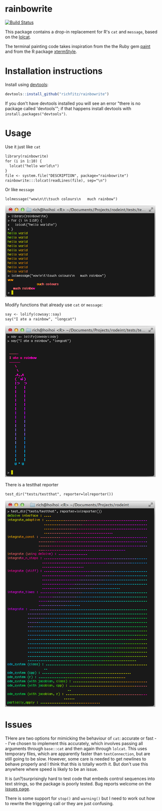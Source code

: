 # rainbowrite

[![Build Status](https://travis-ci.org/richfitz/rainbowrite.png?branch=master)](https://travis-ci.org/richfitz/rainbowrite)

This package contains a drop-in replacement for R's `cat` and `message`, based on the [lolcat](https://github/busyloop/lolcat).

The terminal painting code takes inspiration from the the Ruby gem [paint](https://github.com/janlelis/paint) and from the R package [xtermStyle](http://cran.r-project.org/web/packages/xtermStyle).

# Installation instructions

Install using [devtools](https://github.com/hadley/devtools):

```r
devtools::install_github("richfitz/rainbowrite")
```

If you don't have devtools installed you will see an error "there is no package called 'devtools'"; if that happens install devtools with `install.packages("devtools")`.

# Usage

Use it just like `cat`

```
library(rainbowrite)
for (i in 1:10) {
  lolcat("hello world\n")
}
file <- system.file("DESCRIPTION", package="rainbowrite")
rainbowrite:::lolcat(readLines(file), sep="\n")
```

Or like `message`

```
lolmessage("wow\n\t\tsuch colours\n   much rainbow")
```

![basic screenshot](https://github.com/richfitz/rainbowrite/raw/master/extra/screenshot1.png)

Modify functions that already use `cat` or `message`:

```
say <- lolify(cowsay::say)
say("I ate a rainbow", "longcat")
```

![longcat screenshot](https://github.com/richfitz/rainbowrite/raw/master/extra/screenshot2.png)

There is a testthat reporter

```
test_dir("tests/testthat", reporter=lolreporter())
```

![testthat screenshot](https://github.com/richfitz/rainbowrite/raw/master/extra/screenshot3.png)

# Issues

THere are two options for mimicking the behaviour of `cat`: accurate or fast -- I've chosen to implement this accurately, which involves passing all arguments through `base::cat` and then again through `lolcat`.  This uses temporary files, which are apparently faster than `textConnection`, but are still going to be slow.  However, some care is needed to get newlines to behave properly and I think that this is totally worth it.  But don't use this anywhere where speed is likely to be an issue.

It is (un?)surprisingly hard to test code that embeds control sequences into text strings, so the package is poorly tested.  Bug reports welcome on the [issues page](issues).

There is some support for `stop()` and `warning()` but I need to work out how to rewrite the triggering call or they are just confusing.
